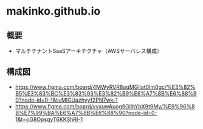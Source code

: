 # makinko.github.io

## 概要

- マルチテナントSaaSアーキテクチャ（AWSサーバレス構成）

## 構成図

- <https://www.figma.com/board/4MWyRVR8oqMGIiat0Im0gc/%E3%82%B5%E3%83%BC%E3%83%93%E3%82%B9%E6%A7%8B%E6%88%90?node-id=0-1&t=MlGUazhyyf2PN7wk-1>
- <https://www.figma.com/board/vvxuwAuog9GllhYbX9t9My/%E9%96%8B%E7%99%BA%E6%A7%8B%E6%88%90?node-id=0-1&t=oG8OpsqyT6KKShRI-1>
